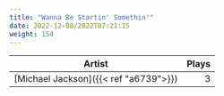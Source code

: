 ```yaml
---
title: "Wanna Be Startin' Somethin'"
date: 2022-12-08/2022T07:21:15
weight: 154
---
```




 Artist | Plays 
----- | -----:
[Michael Jackson]({{< ref "a6739">}}) | 3
